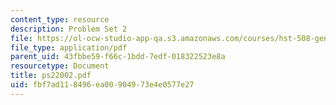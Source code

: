 ```yaml
---
content_type: resource
description: Problem Set 2
file: https://ol-ocw-studio-app-qa.s3.amazonaws.com/courses/hst-508-genomics-and-computational-biology-fall-2002/fbf7ad118496ea00904973e4e0577e27_ps22002.pdf
file_type: application/pdf
parent_uid: 43fbbe59-f66c-1bdd-7edf-018322523e8a
resourcetype: Document
title: ps22002.pdf
uid: fbf7ad11-8496-ea00-9049-73e4e0577e27
---
```

